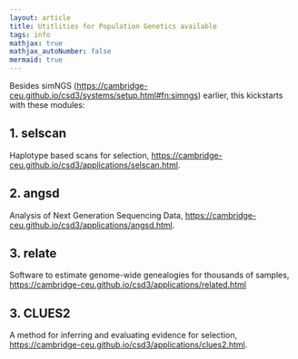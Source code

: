 ```yaml
---
layout: article
title: Utitlities for Population Genetics available
tags: info
mathjax: true
mathjax_autoNumber: false
mermaid: true
---
```


Besides simNGS (<https://cambridge-ceu.github.io/csd3/systems/setup.html#fn:simngs>) earlier, this kickstarts with these modules:

## 1. selscan

Haplotype based scans for selection, <https://cambridge-ceu.github.io/csd3/applications/selscan.html>.

## 2. angsd

Analysis of Next Generation Sequencing Data, <https://cambridge-ceu.github.io/csd3/applications/angsd.html>.

## 3. relate

Software to estimate genome-wide genealogies for thousands of samples, <https://cambridge-ceu.github.io/csd3/applications/related.html>

## 3. CLUES2

A method for inferring and evaluating evidence for selection, <https://cambridge-ceu.github.io/csd3/applications/clues2.html>. 
